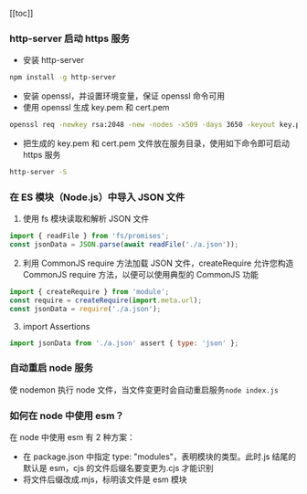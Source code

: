 [[toc]]

### http-server 启动 https 服务

- 安装 http-server

```sh
npm install -g http-server
```

- 安装 openssl，并设置环境变量，保证 openssl 命令可用
- 使用 openssl 生成 key.pem 和 cert.pem

```sh
openssl req -newkey rsa:2048 -new -nodes -x509 -days 3650 -keyout key.pem -out cert.pem
```

- 把生成的 key.pem 和 cert.pem 文件放在服务目录，使用如下命令即可启动 https 服务

```sh
http-server -S
```

### 在 ES 模块（Node.js）中导入 JSON 文件

1. 使用 fs 模块读取和解析 JSON 文件

```javascript
import { readFile } from 'fs/promises';
const jsonData = JSON.parse(await readFile('./a.json'));
```

2. 利用 CommonJS require 方法加载 JSON 文件，createRequire 允许您构造 CommonJS require 方法，以便可以使用典型的 CommonJS
   功能

```javascript
import { createRequire } from 'module';
const require = createRequire(import.meta.url);
const jsonData = require('./a.json');
```

3. import Assertions

```javascript
import jsonData from './a.json' assert { type: 'json' };
```

### 自动重启 node 服务

使 nodemon 执行 node 文件，当文件变更时会自动重启服务`node index.js`

### 如何在 node 中使用 esm？

在 node 中使用 esm 有 2 种方案：

- 在 package.json 中指定 type: "modules"，表明模块的类型。此时.js 结尾的默认是 esm，cjs 的文件后缀名要变更为.cjs 才能识别
- 将文件后缀改成.mjs，标明该文件是 esm 模块
